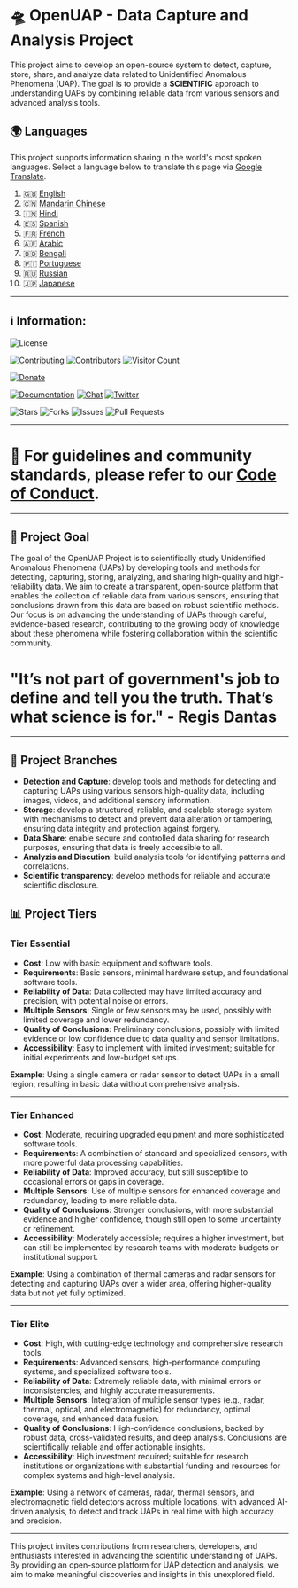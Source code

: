 # 🛸 **OpenUAP - Data Capture and Analysis Project**

This project aims to develop an open-source system to detect, capture, store, share, and analyze data related to Unidentified Anomalous Phenomena (UAP). The goal is to provide a **SCIENTIFIC** approach to understanding UAPs by combining reliable data from various sensors and advanced analysis tools.

## 🌍 Languages

This project supports information sharing in the world's most spoken languages. Select a language below to translate this page via [Google Translate](https://translate.google.com).

1. 🇬🇧 [English](https://translate.google.com/translate?hl=en&sl=auto&tl=en&u=https://github.com/regisdantas/OpenUAP)
2. 🇨🇳 [Mandarin Chinese](https://translate.google.com/translate?hl=zh-CN&sl=auto&tl=zh-CN&u=https://github.com/regisdantas/OpenUAP)
3. 🇮🇳 [Hindi](https://translate.google.com/translate?hl=hi&sl=auto&tl=hi&u=https://github.com/regisdantas/OpenUAP)
4. 🇪🇸 [Spanish](https://translate.google.com/translate?hl=es&sl=auto&tl=es&u=https://github.com/regisdantas/OpenUAP)
5. 🇫🇷 [French](https://translate.google.com/translate?hl=fr&sl=auto&tl=fr&u=https://github.com/regisdantas/OpenUAP)
6. 🇦🇪 [Arabic](https://translate.google.com/translate?hl=ar&sl=auto&tl=ar&u=https://github.com/regisdantas/OpenUAP)
7. 🇧🇩 [Bengali](https://translate.google.com/translate?hl=bn&sl=auto&tl=bn&u=https://github.com/regisdantas/OpenUAP)
8. 🇵🇹 [Portuguese](https://translate.google.com/translate?hl=pt&sl=auto&tl=pt&u=https://github.com/regisdantas/OpenUAP)
9. 🇷🇺 [Russian](https://translate.google.com/translate?hl=ru&sl=auto&tl=ru&u=https://github.com/regisdantas/OpenUAP)
10. 🇯🇵 [Japanese](https://translate.google.com/translate?hl=ja&sl=auto&tl=ja&u=https://github.com/regisdantas/OpenUAP)

---

## ℹ️ Information:

![License](https://img.shields.io/github/license/regisdantas/OpenUAP)

[![Contributing](https://img.shields.io/badge/contributing-guidelines-blue)](./CONTRIBUTING.md)
![Contributors](https://img.shields.io/github/contributors/regisdantas/OpenUAP)
![Visitor Count](https://visitor-badge.laobi.icu/badge?page_id=username.repo)

[![Donate](https://img.shields.io/badge/donate-patreon-orange)]()

[![Documentation](https://img.shields.io/badge/docs-available-brightgreen)](https://yourdocsurl.com)
[![Chat](https://img.shields.io/badge/chat-on%20discord-blue)](https://discord.gg/yourserver)
[![Twitter](https://img.shields.io/twitter/follow/username?style=social)](https://twitter.com/username)

![Stars](https://img.shields.io/github/stars/regisdantas/OpenUAP)
![Forks](https://img.shields.io/github/forks/regisdantas/OpenUAP)
![Issues](https://img.shields.io/github/issues/regisdantas/OpenUAP)
![Pull Requests](https://img.shields.io/github/issues-pr/regisdantas/OpenUAP)

---

# 📜 For guidelines and community standards, please refer to our [Code of Conduct](./CODE_OF_CONDUCT.md).

---

## 🎯 **Project Goal**

The goal of the OpenUAP Project is to scientifically study Unidentified Anomalous Phenomena (UAPs) by developing tools and methods for detecting, capturing, storing, analyzing, and sharing high-quality and high-reliability data. We aim to create a transparent, open-source platform that enables the collection of reliable data from various sensors, ensuring that conclusions drawn from this data are based on robust scientific methods. Our focus is on advancing the understanding of UAPs through careful, evidence-based research, contributing to the growing body of knowledge about these phenomena while fostering collaboration within the scientific community.

# **"It’s not part of government's job to define and tell you the truth. That’s what science is for." - Regis Dantas**

---

## 🧩 **Project Branches**

- **Detection and Capture**: develop tools and methods for detecting and capturing UAPs using various sensors high-quality data, including images, videos, and additional sensory information.
- **Storage**: develop a structured, reliable, and scalable storage system with mechanisms to detect and prevent data alteration or tampering, ensuring data integrity and protection against forgery.
- **Data Share**: enable secure and controlled data sharing for research purposes, ensuring that data is freely accessible to all.
- **Analyzis and Discution**: build analysis tools for identifying patterns and correlations.
- **Scientific transparency**: develop methods for reliable and accurate scientific disclosure.

## 📊 **Project Tiers**

### **Tier Essential**

- **Cost**: Low with basic equipment and software tools.
- **Requirements**: Basic sensors, minimal hardware setup, and foundational software tools.
- **Reliability of Data**: Data collected may have limited accuracy and precision, with potential noise or errors.
- **Multiple Sensors**: Single or few sensors may be used, possibly with limited coverage and lower redundancy.
- **Quality of Conclusions**: Preliminary conclusions, possibly with limited evidence or low confidence due to data quality and sensor limitations.
- **Accessibility**: Easy to implement with limited investment; suitable for initial experiments and low-budget setups.

**Example**: Using a single camera or radar sensor to detect UAPs in a small region, resulting in basic data without comprehensive analysis.

---

### **Tier Enhanced**

- **Cost**: Moderate, requiring upgraded equipment and more sophisticated software tools.
- **Requirements**: A combination of standard and specialized sensors, with more powerful data processing capabilities.
- **Reliability of Data**: Improved accuracy, but still susceptible to occasional errors or gaps in coverage.
- **Multiple Sensors**: Use of multiple sensors for enhanced coverage and redundancy, leading to more reliable data.
- **Quality of Conclusions**: Stronger conclusions, with more substantial evidence and higher confidence, though still open to some uncertainty or refinement.
- **Accessibility**: Moderately accessible; requires a higher investment, but can still be implemented by research teams with moderate budgets or institutional support.

**Example**: Using a combination of thermal cameras and radar sensors for detecting and capturing UAPs over a wider area, offering higher-quality data but not yet fully optimized.

---

### **Tier Elite**

- **Cost**: High, with cutting-edge technology and comprehensive research tools.
- **Requirements**: Advanced sensors, high-performance computing systems, and specialized software tools.
- **Reliability of Data**: Extremely reliable data, with minimal errors or inconsistencies, and highly accurate measurements.
- **Multiple Sensors**: Integration of multiple sensor types (e.g., radar, thermal, optical, and electromagnetic) for redundancy, optimal coverage, and enhanced data fusion.
- **Quality of Conclusions**: High-confidence conclusions, backed by robust data, cross-validated results, and deep analysis. Conclusions are scientifically reliable and offer actionable insights.
- **Accessibility**: High investment required; suitable for research institutions or organizations with substantial funding and resources for complex systems and high-level analysis.

**Example**: Using a network of cameras, radar, thermal sensors, and electromagnetic field detectors across multiple locations, with advanced AI-driven analysis, to detect and track UAPs in real time with high accuracy and precision.

---

This project invites contributions from researchers, developers, and enthusiasts interested in advancing the scientific understanding of UAPs. By providing an open-source platform for UAP detection and analysis, we aim to make meaningful discoveries and insights in this unexplored field.
